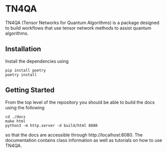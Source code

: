 # TN4QA

TN4QA (Tensor Networks for Quantum Algorithms) is a package designed to build workflows that use tensor network methods to assist quantum algorithms.

## Installation

Install the dependencies using
```
pip install poetry
poetry install
```

## Getting Started

From the top level of the repository you should be able to build the docs using the following

```
cd ./docs
make html
python3 -m http.server -d build/html 8080
```

so that the docs are accessible through http://localhost:8080. The documentation contains class information as well as tutorials on how to use TN4QA.
